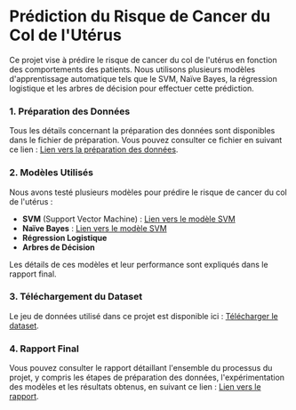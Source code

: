 # Prédiction du Risque de Cancer du Col de l'Utérus

Ce projet vise à prédire le risque de cancer du col de l'utérus en fonction des comportements des patients. Nous utilisons plusieurs modèles d'apprentissage automatique tels que le SVM, Naïve Bayes, la régression logistique et les arbres de décision pour effectuer cette prédiction.


### 1. Préparation des Données
Tous les détails concernant la préparation des données sont disponibles dans le fichier de préparation. Vous pouvez consulter ce fichier en suivant ce lien : [Lien vers la préparation des données](https://github.com/marktr11/Cervical-Cancer-Risk-Classification/blob/main/Code/Preparation.ipynb).

### 2. Modèles Utilisés
Nous avons testé plusieurs modèles pour prédire le risque de cancer du col de l'utérus :
- **SVM** (Support Vector Machine) : [Lien vers le modèle SVM](https://github.com/marktr11/Cervical-Cancer-Risk-Classification/blob/main/Code/SVM.ipynb)
- **Naïve Bayes** : [Lien vers le modèle SVM](https://github.com/marktr11/Cervical-Cancer-Risk-Classification/blob/main/Code/NaiveBayes.ipynb)
- **Régression Logistique**
- **Arbres de Décision**

Les détails de ces modèles et leur performance sont expliqués dans le rapport final.

### 3. Téléchargement du Dataset
Le jeu de données utilisé dans ce projet est disponible ici : [Télécharger le dataset](https://github.com/marktr11/Cervical-Cancer-Risk-Classification/blob/main/Data/sobar-72.csv).

### 4. Rapport Final
Vous pouvez consulter le rapport détaillant l'ensemble du processus du projet, y compris les étapes de préparation des données, l'expérimentation des modèles et les résultats obtenus, en suivant ce lien : [Lien vers le rapport](https://github.com/marktr11/Cervical-Cancer-Risk-Classification/blob/main/Rapport/Cervical_Cancer_Risk_Classification.pdf).
